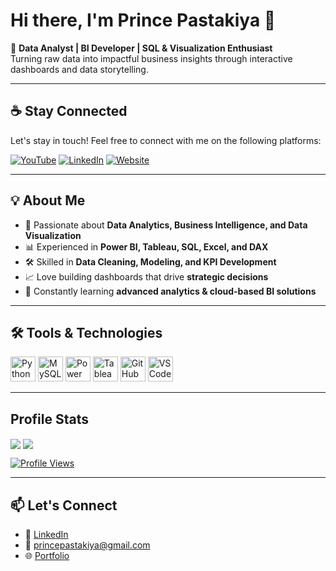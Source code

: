 # Hi there, I'm Prince Pastakiya 👋  

🚀 **Data Analyst | BI Developer | SQL & Visualization Enthusiast**  
Turning raw data into impactful business insights through interactive dashboards and data storytelling.

---

## ☕ Stay Connected

Let's stay in touch! Feel free to connect with me on the following platforms:

[![YouTube](https://img.shields.io/badge/YouTube-red?style=for-the-badge&logo=youtube&logoColor=white)](https://www.youtube.com/@princepastakiya)
[![LinkedIn](https://img.shields.io/badge/LinkedIn-0077B5?style=for-the-badge&logo=linkedin&logoColor=white)](https://www.linkedin.com/in/prince-pastakiya/)
[![Website](https://img.shields.io/badge/Website-000000?style=for-the-badge&logo=google-chrome&logoColor=white)](https://prince-pastakiya-portfolio.vercel.app/)

---

## 💡 About Me
- 🎯 Passionate about **Data Analytics, Business Intelligence, and Data Visualization**  
- 📊 Experienced in **Power BI, Tableau, SQL, Excel, and DAX**  
- 🛠 Skilled in **Data Cleaning, Modeling, and KPI Development**  
- 📈 Love building dashboards that drive **strategic decisions**  
- 🌱 Constantly learning **advanced analytics & cloud-based BI solutions**

---

## 🛠️ Tools & Technologies

<p>
  <img src="https://cdn.jsdelivr.net/gh/devicons/devicon/icons/python/python-original.svg" alt="Python" width="40" height="40"/>
  <img src="https://cdn.jsdelivr.net/gh/devicons/devicon/icons/mysql/mysql-original-wordmark.svg" alt="MySQL" width="40" height="40"/>
  <img src="https://cdn.jsdelivr.net/gh/devicons/devicon/icons/powerbi/powerbi-original.svg" alt="Power BI" width="40" height="40"/>
  <img src="https://cdn.jsdelivr.net/gh/devicons/devicon/icons/tableau/tableau-original.svg" alt="Tableau" width="40" height="40"/>
  <img src="https://cdn.jsdelivr.net/gh/devicons/devicon/icons/github/github-original.svg" alt="GitHub" width="40" height="40"/>
  <img src="https://cdn.jsdelivr.net/gh/devicons/devicon/icons/vscode/vscode-original.svg" alt="VS Code" width="40" height="40"/>
</p>

---

## Profile Stats
<!-- GitHub Stats Card -->
<img align="center" src="https://github-readme-stats-eta-livid-39.vercel.app/api?username=prince-pastakiya&show_icons=true&include_all_commits=true&theme=buefy&hide_border=true" />

<!-- Top Languages Card -->
<img align="center" src="https://github-readme-stats-eta-livid-39.vercel.app/api/top-langs/?username=prince-pastakiya&layout=compact&theme=buefy&hide_border=true" />

<!-- Profile Views Badge -->
[![Profile Views](https://komarev.com/ghpvc/?username=prince-pastakiya&style=for-the-badge&color=blue)](https://github.com/prince-pastakiya)

---

## 📫 Let's Connect
- 💼 [LinkedIn](https://www.linkedin.com/in/prince-pastakiya/)  
- 📧 princepastakiya@gmail.com  
- 🌐 [Portfolio](https://prince-pastakiya-portfolio.vercel.app/)
